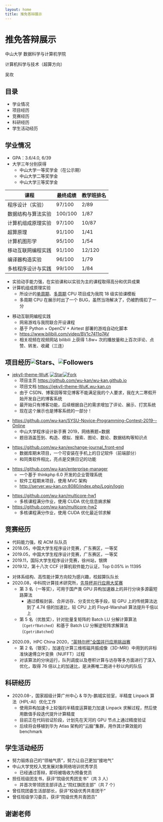```yaml
---
layout: home
title: 推免答辩展示
---
```


# 推免答辩展示

中山大学 数据科学与计算机学院

计算机科学与技术（超算方向）

吴坎

<!-- .slide -->

## 目录

- 学业情况
- 项目经历
- 竞赛经历
- 科研经历
- 学生活动经历

<!-- .slide -->

## 学业情况

<!-- .slide vertical=true -->

- GPA：3.6/4.0, 6/39
- 大学三年分别获得
  - 中山大学一等奖学金（在公示期）
  - 中山大学二等奖学金
  - 中山大学三等奖学金

<!-- .slide vertical=true -->

| 课程               | 最终成绩 | 教学班排名 |
| ------------------ | -------- | ---------- |
| 程序设计（实验）   | 97/100   | 2/89       |
| 数据结构与算法实验 | 100/100  | 1/87       |
| 计算机组成原理实验 | 97/100   | 10/87      |
| 超算原理           | 91/100   | 1/41       |
| 计算机图形学       | 95/100   | 1/54       |
| 移动互联网编程实践 | 91/100   | 12/120     |
| 编译器构造实验     | 96/100   | 1/79       |
| 多核程序设计与实践 | 99/100   | 1/84       |

<!-- .slide vertical=true -->

- 实验动手能力强，在实验课和以实验为主的课程取得高分和优异成果
- 计算机组成原理实验
  - 所设计的[单周期](https://wu-kan.cn/_posts/2018-11-23-%E5%8D%95%E5%91%A8%E6%9C%9FCPU%E8%AE%BE%E8%AE%A1/)、[多周期](https://wu-kan.cn/_posts/2018-12-23-%E5%A4%9A%E5%91%A8%E6%9C%9FCPU%E8%AE%BE%E8%AE%A1/) CPU 项目成为我院 18 级实验课模板
  - 多周期 CPU 在展示时出了一个 BUG，虽然当场解决了，仍被酌情扣了一分

<!-- .slide vertical=true -->

- 移动互联网编程实践
  - 网易游戏与我院联合开设课程
  - 基于 Python + OpenCV + Airtest 部署的游戏自动化脚本
  - <https://www.bilibili.com/video/BV1c7411q7AV>
  - 相关视频在视频网站 bilibili 上获得 1.8w+ 次的播放量和上百次评论、点赞、转发、收藏（三连）

<!-- .slide -->

## 项目经历![Stars](https://img.shields.io/github/stars/wu-kan)、![Followers](https://img.shields.io/github/followers/wu-kan)

<!-- .slide vertical=true -->

- [jekyll-theme-WuK](https://jekyll-theme-WuK.wu-kan.cn/) [![Star](https://img.shields.io/github/stars/wu-kan/wu-kan.github.io.svg)](https://github.com/wu-kan/wu-kan.github.io)[![Fork](https://img.shields.io/github/forks/wu-kan/wu-kan.github.io.svg)](https://github.com/wu-kan/wu-kan.github.io/fork)
  - 项目主页 <https://github.com/wu-kan/wu-kan.github.io>
  - 项目文档 <https://jekyll-theme-WuK.wu-kan.cn>
  - 由于 CSDN、博客园等常见博客不能满足我的个人要求，我在大二寒假开始开发自己的博客系统
  - 最开始只有博客功能，后续根据自己的需求增加了评论、展示、打赏系统
  - 现在这个展示也是博客系统的一部分！

<!-- .slide vertical=true -->

- <https://github.com/wu-kan/SYSU-Novice-Programming-Contest-2019--Online>
  - 中山大学程序设计新手赛 2019，网络赛题+数据
  - 题目涵盖签到、构造、模拟、搜索、图论、数论、数据结构等知识点

<!-- .slide vertical=true -->

- <https://github.com/wu-kan/exchange-journal_front-end>
  - 数据库期末项目，一个可安装在手机上的日记软件（前端部分）
  - 和同类软件相比，亮点是交换日记的功能

<!-- .slide vertical=true -->

- <https://github.com/wu-kan/enterprise-manager>
  - 一个基于 thinkphp 6.0 开发的企业管理系统
  - 软件工程期末项目，使用 MVC 架构
  - <http://server.wu-kan.cn:8080/index.php/Login/login>

<!-- .slide vertical=true -->

- <https://github.com/wu-kan/multicore-hw1>
  - 多核课程满分作业，使用 CUDA 优化信息熵求解
- <https://github.com/wu-kan/multicore-hw2>
  - 多核课程满分作业，使用 CUDA 优化最近邻求解

<!-- .slide -->

## 竞赛经历

<!-- .slide vertical=true -->

- 代码能力强，校 ACM 队队员
- 2018.05，中国大学生程序设计竞赛，广东赛区，一等奖
- 2019.05，中国大学生程序设计竞赛，广东赛区，一等奖
- 2019.11，国际大学生程序设计竞赛，徐州站，银牌
- 2019.12，第十八次 CCF 计算机软件能力认证，Top 0.05% in 11395

<!-- .slide vertical=true -->

- 对体系结构、高性能计算方向较为感兴趣，校超算队队长
- 2020.08，中科院计算技术研究所，[先导杯并行应用大奖赛](http://sdcs.sysu.edu.cn/content/5412)
  - 第 3 名（一等奖），可用于国产类 GPU 异构加速器上的并行分块多源最短路算法
    - 通过模板封装、合并访存、分支优化等手段，较 GPU 上的传统算法达到了 4.74 倍的加速比，较 CPU 上的 Floyd-Warshall 算法提升千倍以上
  - 第 5 名（优胜奖），针对批量复矩阵的 Batch LU 分解计算算法（`CgetrfBatched`）和基于 Batch LU 分解逆矩阵求解算法（`CgetriBatched`）

<!-- .slide vertical=true -->

- 2020.09，HPC China 2020，[“英特尔杯”全国并行应用挑战赛](http://sdcs.sysu.edu.cn/content/5501)
  - 第 2 名（银奖），加速在计算三维核磁共振成像（3D-MRI）中用到的非标准快速傅立叶变换（NUFFT）过程
  - 对该算法的分块运行，队列调度以及卷积计算与访存等多方面进行了深入优化，取得 76 倍以上的加速比，是决赛唯二跑进十秒以内的队伍

<!-- .slide -->

## 科研经历

<!-- .slide vertical=true -->

- 2020.08-，国家超级计算广州中心 & 华为-鹏城实验室，半精度 Linpack 算法（HPL-AI）优化工作
  - 使用异构加速卡上较强的半精度运算能力加速 Linpack 求解过程，然后使用数值手段迭代提升计算精度
  - 目前正在代码验证阶段，计划先在天河的 GPU 节点上通过精度验证
  - 后续将会移植到华为 Atlas 架构的“云脑”集群，用作其计算效能的 benchmark

<!-- .slide -->

## 学生活动经历

<!-- .slide vertical=true -->

- 努力锻炼自己的“领袖气质”，努力让自己更加“接地气”
- 中山大学党校入党发展对象网络培训优秀学员
  - 已经通过答辩，即将被吸收为预备党员
- 担任班级团支书，获评“院级优秀团支书”（共 3 人）
  - 并首次带领团支部评选上“院红旗团支部”（共 7 个）
- 曾任院团委生活部部长，获评“校级优秀共青团干”
- 曾任班级学习委员，获评“院级优秀共青团员”

<!-- .slide -->

## 谢谢老师

